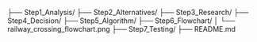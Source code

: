 ├── Step1_Analysis/
├── Step2_Alternatives/
├── Step3_Research/
├── Step4_Decision/
├── Step5_Algorithm/
├── Step6_Flowchart/
│   └── railway_crossing_flowchart.png
├── Step7_Testing/
├── README.md
